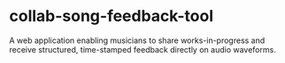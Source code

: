 # collab-song-feedback-tool
A web application enabling musicians to share works-in-progress and receive structured, time-stamped feedback directly on audio waveforms.
